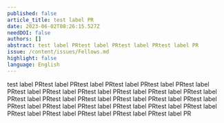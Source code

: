 ```yaml
---
published: false
article_title: test label PR
date: 2023-06-02T08:26:15.527Z
needDOI: false
authors: []
abstract: test label PRtest label PRtest label PRtest label PR
issue: /content/issues/Fellows.md
highlight: false
language: English
---
```

test label PRtest label PRtest label PRtest label PRtest label PRtest label PRtest label PRtest label PRtest label PRtest label PRtest label PRtest label PRtest label PRtest label PRtest label PRtest label PRtest label PRtest label PRtest label PRtest label PRtest label PRtest label PRtest label PRtest label PRtest label PRtest label PRtest label PRtest label PRtest label PR